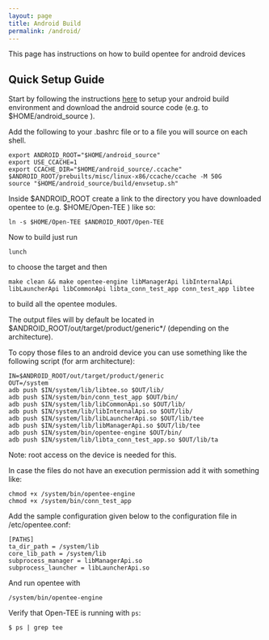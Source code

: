 ```yaml
---
layout: page
title: Android Build
permalink: /android/
---
```


This page has instructions on how to build opentee for android devices

## Quick Setup Guide

Start by following the instructions [here](http://source.android.com/source/initializing.html) to setup your android
build environment and download the android source code (e.g. to $HOME/android_source ).

Add the following to your .bashrc file or to a file you will source on each shell.

    export ANDROID_ROOT="$HOME/android_source"
    export USE_CCACHE=1
    export CCACHE_DIR="$HOME/android_source/.ccache"
    $ANDROID_ROOT/prebuilts/misc/linux-x86/ccache/ccache -M 50G
    source "$HOME/android_source/build/envsetup.sh"

Inside $ANDROID_ROOT create a link to the directory you have downloaded opentee to (e.g. $HOME/Open-TEE ) like so:

    ln -s $HOME/Open-TEE $ANDROID_ROOT/Open-TEE

Now to build just run

    lunch

to choose the target and then

    make clean && make opentee-engine libManagerApi libInternalApi libLauncherApi libCommonApi libta_conn_test_app conn_test_app libtee

to build all the opentee modules.

The output files will by default be located in $ANDROID_ROOT/out/target/product/generic\*/ (depending on the
architecture).

To copy those files to an android device you can use something like the following script (for arm architecture):

    IN=$ANDROID_ROOT/out/target/product/generic
    OUT=/system
    adb push $IN/system/lib/libtee.so $OUT/lib/
    adb push $IN/system/bin/conn_test_app $OUT/bin/
    adb push $IN/system/lib/libCommonApi.so $OUT/lib/
    adb push $IN/system/lib/libInternalApi.so $OUT/lib/
    adb push $IN/system/lib/libLauncherApi.so $OUT/lib/tee
    adb push $IN/system/lib/libManagerApi.so $OUT/lib/tee
    adb push $IN/system/bin/opentee-engine $OUT/bin/
    adb push $IN/system/lib/libta_conn_test_app.so $OUT/lib/ta

Note: root access on the device is needed for this.

In case the files do not have an execution permission add it with something like:

    chmod +x /system/bin/opentee-engine
    chmod +x /system/bin/conn_test_app

Add the sample configuration given below to the configuration file in /etc/opentee.conf:

    [PATHS]
    ta_dir_path = /system/lib
    core_lib_path = /system/lib
    subprocess_manager = libManagerApi.so
    subprocess_launcher = libLauncherApi.so

And run opentee with

    /system/bin/opentee-engine

Verify that Open-TEE is running with `ps`:

    $ ps | grep tee


